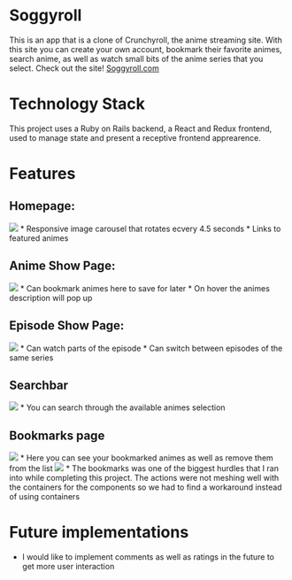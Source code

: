 # Soggyroll
This is an app that is a clone of Crunchyroll, the anime streaming site. With this site you can create your own account, bookmark their favorite animes, search anime, as well as watch small bits of the anime series that you select. 
Check out the site! [Soggyroll.com](https://soggyroll.herokuapp.com/#/)

# Technology Stack
This project uses a Ruby on Rails backend, a React and Redux frontend, used to manage state and present a receptive frontend apprearence.

# Features
## Homepage:
 <img src="https://i.imgur.com/hjfJLB1.png" />
  * Responsive image carousel that rotates ecvery 4.5 seconds
  * Links to featured animes 
 
 ## Anime Show Page:
 <img src="https://i.imgur.com/ctC7nf9.png" />
  * Can bookmark animes here to save for later
  * On hover the animes description will pop up
 
 ## Episode Show Page:
 <img src="https://i.imgur.com/bGHwkSf.png" />
  * Can watch parts of the episode
  * Can switch between episodes of the same series
 
 ## Searchbar
  <img src=" https://i.imgur.com/HG2lLki.png" />
   * You can search through the available animes selection

## Bookmarks page
  <img src="https://i.imgur.com/BKbJmXw.png" />
    * Here you can see your bookmarked animes as well as remove them from the list

  <img src="https://i.imgur.com/29a5RAD.png" />
 * The bookmarks was one of the biggest hurdles that I ran into while completing this project. The actions were not meshing well with the containers for the components so we had to find a workaround instead of using containers

# Future implementations
 * I would like to implement comments as well as ratings in the future to get more user interaction

